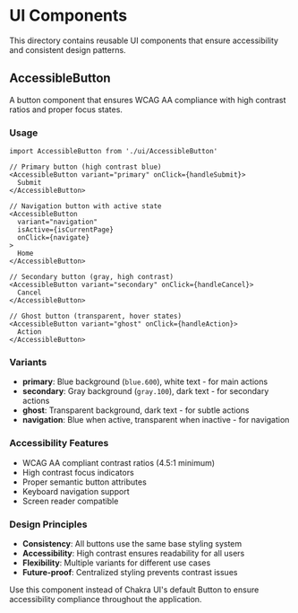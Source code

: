 # UI Components

This directory contains reusable UI components that ensure accessibility and consistent design patterns.

## AccessibleButton

A button component that ensures WCAG AA compliance with high contrast ratios and proper focus states.

### Usage

```tsx
import AccessibleButton from './ui/AccessibleButton'

// Primary button (high contrast blue)
<AccessibleButton variant="primary" onClick={handleSubmit}>
  Submit
</AccessibleButton>

// Navigation button with active state
<AccessibleButton 
  variant="navigation" 
  isActive={isCurrentPage}
  onClick={navigate}
>
  Home
</AccessibleButton>

// Secondary button (gray, high contrast)
<AccessibleButton variant="secondary" onClick={handleCancel}>
  Cancel
</AccessibleButton>

// Ghost button (transparent, hover states)
<AccessibleButton variant="ghost" onClick={handleAction}>
  Action
</AccessibleButton>
```

### Variants

- **primary**: Blue background (`blue.600`), white text - for main actions
- **secondary**: Gray background (`gray.100`), dark text - for secondary actions  
- **ghost**: Transparent background, dark text - for subtle actions
- **navigation**: Blue when active, transparent when inactive - for navigation

### Accessibility Features

- WCAG AA compliant contrast ratios (4.5:1 minimum)
- High contrast focus indicators
- Proper semantic button attributes
- Keyboard navigation support
- Screen reader compatible

### Design Principles

- **Consistency**: All buttons use the same base styling system
- **Accessibility**: High contrast ensures readability for all users
- **Flexibility**: Multiple variants for different use cases
- **Future-proof**: Centralized styling prevents contrast issues

Use this component instead of Chakra UI's default Button to ensure accessibility compliance throughout the application.